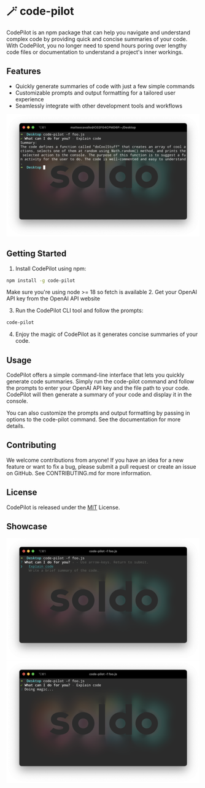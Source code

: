 # 🪄 code-pilot
CodePilot is an npm package that can help you navigate and understand complex code by providing quick and concise summaries of your code. With CodePilot, you no longer need to spend hours poring over lengthy code files or documentation to understand a project's inner workings.

## Features
- Quickly generate summaries of code with just a few simple commands
- Customizable prompts and output formatting for a tailored user experience
- Seamlessly integrate with other development tools and workflows

![Showcase Image of CodePilot](./showcase/1.png)
## Getting Started
1. Install CodePilot using npm:
```bash
npm install -g code-pilot
```
Make sure you're using node >= 18 so fetch is available
2. Get your OpenAI API key from the OpenAI API website

3. Run the CodePilot CLI tool and follow the prompts:

```bash
code-pilot
```

4. Enjoy the magic of CodePilot as it generates concise summaries of your code.
## Usage
CodePilot offers a simple command-line interface that lets you quickly generate code summaries. Simply run the code-pilot command and follow the prompts to enter your OpenAI API key and the file path to your code. CodePilot will then generate a summary of your code and display it in the console.

You can also customize the prompts and output formatting by passing in options to the code-pilot command. See the documentation for more details.

## Contributing
We welcome contributions from anyone! If you have an idea for a new feature or want to fix a bug, please submit a pull request or create an issue on GitHub. See CONTRIBUTING.md for more information.

## License
CodePilot is released under the [MIT](https://opensource.org/license/mit/) License.

## Showcase
![Showcase Image of CodePilot](./showcase/2.png)
![Showcase Image of CodePilot](./showcase/3.png)
